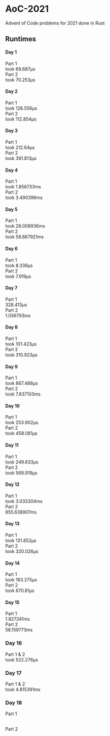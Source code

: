 # AoC-2021
Advent of Code problems for 2021 done in Rust

## Runtimes
#### Day 1
Part 1
<br>
took 69.687µs
<br>
Part 2
<br>
took 70.253µs
#### Day 2
Part 1
<br>
took 126.556µs
<br>
Part 2
<br>
took 112.854µs
#### Day 3
Part 1
<br>
took 212.64µs
<br>
Part 2
<br>
took 391.813µs
<br>
#### Day 4
Part 1
<br>
took 1.856733ms
<br>
Part 2
<br>
took 3.490396ms
#### Day 5
Part 1
<br>
took 28.008936ms
<br>
Part 2
<br>
took 58.667921ms
#### Day 6
Part 1
<br>
took 8.336µs
<br>
Part 2
<br>
took 7.919µs
#### Day 7
Part 1
<br>
328.413µs
<br>
Part 2
<br>
1.056793ms
#### Day 8
Part 1
<br>
took 101.423µs
<br>
Part 2
<br>
took 310.923µs
#### Day 9
Part 1
<br>
took 867.488µs
<br>
Part 2
<br>
took 7.837103ms
#### Day 10
Part 1
<br>
took 253.902µs 
<br>
Part 2
<br>
took 458.081µs
#### Day 11
Part 1
<br>
took 249.633µs
<br>
Part 2
<br>
took 569.919µs
#### Day 12
Part 1
<br>
took 3.033304ms
<br>
Part 2
<br>
855.638907ms
#### Day 13
Part 1
<br>
took 131.852µs
<br>
Part 2
<br>
took 320.026µs
#### Day 14
Part 1
<br>
took 183.275µs
<br>
Part 2
<br>
took 670.81µs
#### Day 15
Part 1
<br>
1.827341ms
<br>
Part 2
<br>
58.159773ms
### Day 16
Part 1 & 2
<br>
took 522.276µs
### Day 17
Part 1 & 2
<br>
took 4.815391ms
### Day 18
Part 1
<br>

<br>
Part 2
<br>
